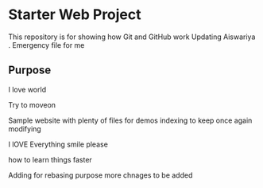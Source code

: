 # Starter Web Project

This repository is for showing how Git and GitHub work
Updating Aiswariya . Emergency file for me 
## Purpose
I love world

Try to moveon

Sample website with plenty of files for demos
indexing to keep 
once again modifying

I lOVE Everything smile please

how to learn things faster

Adding for rebasing purpose
more chnages to be added
